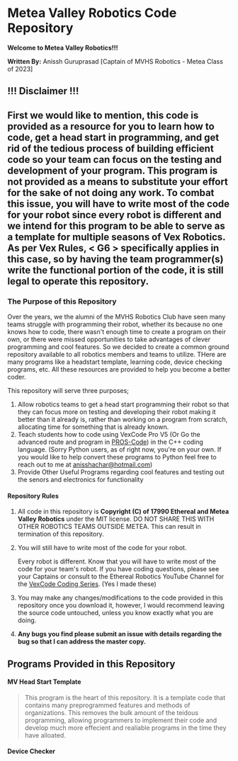 # Metea Valley Robotics Code Repository

**Welcome to Metea Valley Robotics!!!**

**Written By:** Anissh Guruprasad \[Captain of MVHS Robotics - Metea Class of 2023\]

## !!! Disclaimer !!!
First we would like to mention, this code is provided as a resource for you to learn how to code, get a head start in programming, and get rid of the tedious process of building efficient code so your team can focus on the testing and development of your program. This program is not provided as a means to substitute your effort for the sake of not doing any work. To combat this issue, you will have to write most of the code for your robot since every robot is different and we intend for this program to be able to serve as a template for multiple seasons of Vex Robotics.
As per Vex Rules, **\< G6 \>** specifically applies in this case, so by having the team programmer(s) write the functional portion of the code, it is still legal to operate this repository.
---

### The Purpose of this Repository
Over the years, we the alumni of the MVHS Robotics Club have seen many teams struggle with programming their robot, whether its because no one knows how to code, there wasn't enough time to create a program on their own, or there were missed opportunities to take advantages of clever programming and cool features. So we decided to create a common ground repository available to all robotics members and teams to utilize. THere are many programs like a headstart template, learning code, device checking programs, etc. All these resources are provided to help you become a better coder. 

This repository will serve three purposes;
1) Allow robotics teams to get a head start programming their robot so that they can focus more on testing and developing their robot making it better than it already is, rather than working on a program from scratch, allocating time for something that is already known.
2) Teach students how to code using VexCode Pro V5 (Or Go the advanced route and program in [PROS-Code](https://pros.cs.purdue.edu/)) in the C++ coding language. (Sorry Python users, as of right now, you're on your own. If you would like to help convert these programs to Python feel free to reach out to me at [anisshachar@hotmail.com](mailto:anisshachar@hotmail.com))
3) Provide Other Useful Programs regarding cool features and testing out the senors and electronics for functionality

#### Repository Rules
1) All code in this repository is **Copyright (C) of 17990 Ethereal and Metea Valley Robotics** under the MIT license. DO NOT SHARE THIS WITH OTHER ROBOTICS TEAMS OUTSIDE METEA. This can result in termination of this repository.
2) You will still have to write most of the code for your robot.

    Every robot is different. Know that you will have to write most of the code for your team's robot. If you have coding questions, please see your Captains or consult to the Ethereal Robotics YouTube Channel for the [VexCode Coding Series](https://www.youtube.com/@etherealrobotics7005). (Yes I made these)  
3) You may make any changes/modifications to the code provided in this repository once you download it, however, I would recommend leaving the source code untouched, unless you know exactly what you are doing.
4) **Any bugs you find please submit an issue with details regarding the bug so that I can address the master copy.**

## Programs Provided in this Repository

#### MV Head Start Template
> This program is the heart of this repository. It is a template code that contains many preprogrammed features and methods of organizations. This removes the bulk amount of the teidous programming, allowing programmers to implement their code and develop much more effecient and realiable programs in the time they have alloated.

#### Device Checker
>